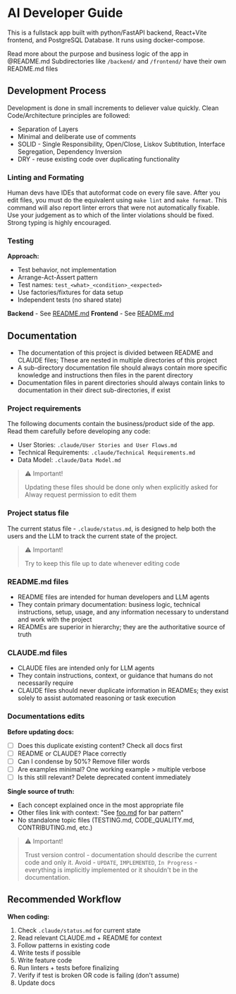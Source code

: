 # AI Developer Guide
This is a fullstack app built with python/FastAPI backend, React+Vite frontend, and PostgreSQL Database.
It runs using docker-compose.

Read more about the purpose and business logic of the app in @README.md
Subdirectories like `/backend/` and `/frontend/` have their own README.md files

## Development Process
Development is done in small increments to deliever value quickly.
Clean Code/Architecture principles are followed:
- Separation of Layers
- Minimal and deliberate use of comments
- SOLID - Single Responsibility, Open/Close, Liskov Subtitution, Interface Segregation, Dependency Inversion
- DRY - reuse existing code over duplicating functionality

### Linting and Formating
Human devs have IDEs that autoformat code on every file save. After you edit files, you must do the equivalent using `make lint` and `make format`.
This command will also report linter errors that were not automatically fixable. Use your judgement as to which of the linter violations should be fixed.
Strong typing is highly encouraged.

### Testing
**Approach:**
- Test behavior, not implementation
- Arrange-Act-Assert pattern
- Test names: `test_<what>_<condition>_<expected>`
- Use factories/fixtures for data setup
- Independent tests (no shared state)

**Backend** - See [README.md](/backend/tests/README.md)
**Frontend** - See [README.md](/frontend/tests/README.md)

## Documentation
- The documentation of this project is divided between README and CLAUDE files; These are nested in multiple directories of this project
- A sub-directory documentation file should always contain more specific knowledge and instructions then files in the parent directory
- Documentation files in parent directories should always contain links to documentation in their direct sub-directories, if exist

### Project requirements
The following documents contain the business/product side of the app.
Read them carefully before developing any code:
- User Stories: `.claude/User Stories and User Flows.md`
- Technical Requirements: `.claude/Technical Requirements.md`
- Data Model: `.claude/Data Model.md`

> ⚠️ Important!
>
> Updating these files should be done only when explicitly asked for
> Alway request permission to edit them

### Project status file
The current status file - `.claude/status.md`, is designed to help both the users and the LLM to track the current state of the project.

> ⚠️ Important!
>
> Try to keep this file up to date whenever editing code

### README.md files
- README files are intended for human developers and LLM agents
- They contain primary documentation: business logic, technical instructions, setup, usage, and any information necessary to understand and work with the project
- READMEs are superior in hierarchy; they are the authoritative source of truth

### CLAUDE.md files
- CLAUDE files are intended only for LLM agents
- They contain instructions, context, or guidance that humans do not necessarily require
- CLAUDE files should never duplicate information in READMEs; they exist solely to assist automated reasoning or task execution

### Documentations edits
**Before updating docs:**
- [ ] Does this duplicate existing content? Check all docs first
- [ ] README or CLAUDE? Place correctly
- [ ] Can I condense by 50%? Remove filler words
- [ ] Are examples minimal? One working example > multiple verbose
- [ ] Is this still relevant? Delete deprecated content immediately

**Single source of truth:**
- Each concept explained once in the most appropriate file
- Other files link with context: "See [foo.md](foo.md) for bar pattern"
- No standalone topic files (TESTING.md, CODE_QUALITY.md, CONTRIBUTING.md, etc.)

> ⚠️ Important!
>
> Trust version control - documentation should describe the current code and only it.
> Avoid - `UPDATE`, `IMPLEMENTED`, `In Progress` - everything is implicitly implemented or it shouldn't be in the documentation.

## Recommended Workflow

**When coding:**
1. Check `.claude/status.md` for current state
2. Read relevant CLAUDE.md + README for context
3. Follow patterns in existing code
4. Write tests if possible
5. Write feature code
6. Run linters + tests before finalizing
7. Verify if test is broken OR code is failing (don't assume)
7. Update docs
